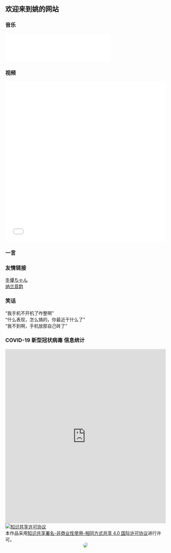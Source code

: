 ## 欢迎来到姚的网站

<style>
        html:not([stylus-iframe]) body {
		background-image: none !important
	}
	html:not([stylus-iframe]) body:before {
		content: "";
		position: fixed;
		top: 0;
		right: 0;
		bottom: 0;
		left: 0;
		z-index: -100;
		background-image: url(https://res.lolicon.app/bilibili/bg.png);
		background-position: center bottom;
		background-size: cover;
		background-attachment: fixed;
		background-repeat: no-repeat;
	}
	@media screen and (max-width: 1650px) {
		html:not([stylus-iframe]) body:before {
			background-image: url(https://res.lolicon.app/bilibili/bg_small.png);
		}
	}
	.footer-wrp,
	.international-footer {
		background-color: transparent !important;
	}
</style>

### 音乐
<iframe frameborder="no" border="0" marginwidth="0" marginheight="0" width=330 height=86 src="//music.163.com/outchain/player?type=2&id=1970486381&auto=0&height=66"></iframe>

### 视频
<iframe src="//player.bilibili.com/player.html?aid=80433022&bvid=BV1GJ411x7h7&cid=137649199&page=1" scrolling="no" border="0" frameborder="no" framespacing="0" allowfullscreen="true" width="100%" height="500"> </iframe>

### 一言
<span id="jinrishici-sentence"></span>
<script src="https://sdk.jinrishici.com/v2/browser/jinrishici.js" charset="utf-8"></script>  

### 友情链接  
[冬優ちゃん](https://fuibafuyu.net/)  
[纳兰音韵](https://nalanyinyun.top/)  

### 笑话
“我手机不开机了咋整啊”  
“什么表现，怎么搞的，你最近干什么了”  
“我不到啊，手机放那自己砖了”    

<script src="https://fastly.jsdelivr.net/gh/stevenjoezhang/live2d-widget@latest/autoload.js"></script>

### COVID-19 新型冠状病毒 信息统计
<iframe src="https://cn.bing.com/covidans/widget?&setlang=zh-CN&lcid=/TaiWan&mt=Map" height="545" frameborder="no" scrolling="no" border="0" width="100%"> </iframe>   
<a rel="license" href="http://creativecommons.org/licenses/by-nc-sa/4.0/"><img alt="知识共享许可协议" style="border-width:0" src="https://i.creativecommons.org/l/by-nc-sa/4.0/88x31.png" /></a><br />本作品采用<a rel="license" href="http://creativecommons.org/licenses/by-nc-sa/4.0/">知识共享署名-非商业性使用-相同方式共享 4.0 国际许可协议</a>进行许可。

<div align="center"><img style="border-radius: 8px" src="https://api.puresys.net"></div>
